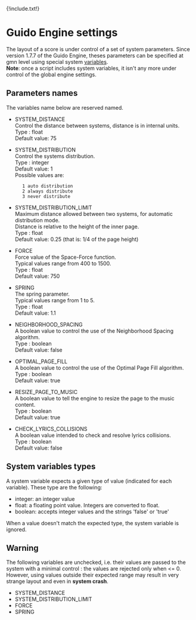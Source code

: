 {!include.txt!}

# Guido Engine settings

The layout of a score is under control of a set of system parameters. Since version 1.7.7 of the Guido Engine, theses parameters can be specified at gmn level using special system [variables](../variables).  
**Note**: once a script includes system variables, it isn't any more under control of the global engine settings.

## Parameters names

The variables name below are reserved named. 

- SYSTEM_DISTANCE  
Control the distance between systems, distance is in internal units.  
Type : float  
Default value: 75

- SYSTEM_DISTRIBUTION  
Control the systems distribution.  
Type : integer  
Default value: 1  
Possible values are:  
~~~~~~
      1 auto distribution  
      2 always distribute  
      3 never distribute  
~~~~~~

- SYSTEM_DISTRIBUTION_LIMIT  
Maximum distance allowed between two systems, for automatic distribution mode.  
Distance is relative to the height of the inner page.  
Type : float  
Default value: 0.25 (that is: 1/4 of the page height)

- FORCE  
Force value of the Space-Force function.  
Typical values range from 400 to 1500.  
Type : float  
Default value: 750

- SPRING  
The spring parameter.  
Typical values range from 1 to 5.  
Type : float  
Default value: 1.1

- NEIGHBORHOOD_SPACING  
A boolean value to control the use of the Neighborhood Spacing algorithm.  
Type : boolean  
Default value: false

- OPTIMAL_PAGE_FILL  
A boolean value to control the use of the Optimal Page Fill algorithm.  
Type : boolean  
Default value: true

- RESIZE_PAGE_TO_MUSIC  
A boolean value to tell the engine to resize the page to the music content.  
Type : boolean  
Default value: true

- CHECK_LYRICS_COLLISIONS  
A boolean value intended to check and resolve lyrics collisions.  
Type : boolean  
Default value: false


## System variables types

A system variable expects a given type of value (indicated for each variable). These type are the following:

- integer: an integer value  
- float: a floating point value. Integers are converted to float.
- boolean: accepts integer values and the strings 'false' or 'true'

When a value doesn't match the expected type, the system variable is ignored.


## Warning

The following variables are unchecked, i.e. their values are passed to the system with a minimal control : the values are rejected only when <= 0. However, using values outside their expected range may result in very strange layout and even in **system crash**.

- SYSTEM_DISTANCE  
- SYSTEM_DISTRIBUTION_LIMIT  
- FORCE  
- SPRING  




